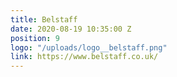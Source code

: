 ```yaml
---
title: Belstaff
date: 2020-08-19 10:35:00 Z
position: 9
logo: "/uploads/logo__belstaff.png"
link: https://www.belstaff.co.uk/
---
```


